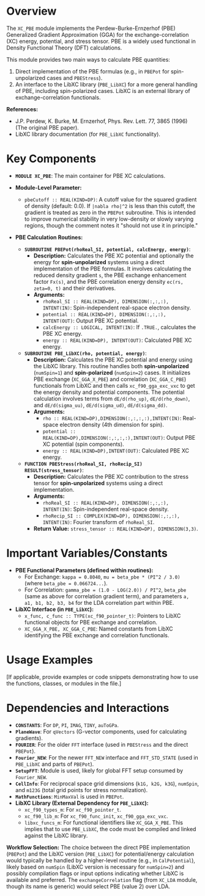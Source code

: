 # Overview

The `XC_PBE` module implements the Perdew-Burke-Ernzerhof (PBE) Generalized Gradient Approximation (GGA) for the exchange-correlation (XC) energy, potential, and stress tensor. PBE is a widely used functional in Density Functional Theory (DFT) calculations.

This module provides two main ways to calculate PBE quantities:
1.  Direct implementation of the PBE formulas (e.g., in `PBEPot` for spin-unpolarized cases and `PBEStress`).
2.  An interface to the LibXC library (`PBE_LibXC`) for a more general handling of PBE, including spin-polarized cases. LibXC is an external library of exchange-correlation functionals.

**References:**
- J.P. Perdew, K. Burke, M. Ernzerhof, Phys. Rev. Lett. 77, 3865 (1996) (The original PBE paper).
- LibXC library documentation (for `PBE_LibXC` functionality).

# Key Components

- **`MODULE XC_PBE`**: The main container for PBE XC calculations.

- **Module-Level Parameter:**
    - `pbeCutoff :: REAL(KIND=DP)`: A cutoff value for the squared gradient of density (default: 0.0). If `|nabla rho|^2` is less than this cutoff, the gradient is treated as zero in the `PBEPot` subroutine. This is intended to improve numerical stability in very low-density or slowly varying regions, though the comment notes it "should not use it in principle."

- **PBE Calculation Routines:**
    - **`SUBROUTINE PBEPot(rhoReal_SI, potential, calcEnergy, energy)`**:
      - **Description:** Calculates the PBE XC potential and optionally the energy for **spin-unpolarized** systems using a direct implementation of the PBE formulas. It involves calculating the reduced density gradient `s`, the PBE exchange enhancement factor `Fx(s)`, and the PBE correlation energy density `ec(rs, zeta=0, t)` and their derivatives.
      - **Arguments:**
        - `rhoReal_SI :: REAL(KIND=DP), DIMENSION(:,:,:), INTENT(IN)`: Spin-independent real-space electron density.
        - `potential :: REAL(KIND=DP), DIMENSION(:,:,:), INTENT(OUT)`: Output PBE XC potential.
        - `calcEnergy :: LOGICAL, INTENT(IN)`: If `.TRUE.`, calculates the PBE XC energy.
        - `energy :: REAL(KIND=DP), INTENT(OUT)`: Calculated PBE XC energy.
    - **`SUBROUTINE PBE_LibXC(rho, potential, energy)`**:
      - **Description:** Calculates the PBE XC potential and energy using the LibXC library. This routine handles both **spin-unpolarized** (`numSpin=1`) and **spin-polarized** (`numSpin=2`) cases. It initializes PBE exchange (`XC_GGA_X_PBE`) and correlation (`XC_GGA_C_PBE`) functionals from LibXC and then calls `xc_f90_gga_exc_vxc` to get the energy density and potential components. The potential calculation involves terms from `dE/d(rho_up)`, `dE/d(rho_down)`, and `dE/d(sigma_uu)`, `dE/d(sigma_ud)`, `dE/d(sigma_dd)`.
      - **Arguments:**
        - `rho :: REAL(KIND=DP),DIMENSION(:,:,:,:),INTENT(IN)`: Real-space electron density (4th dimension for spin).
        - `potential :: REAL(KIND=DP),DIMENSION(:,:,:,:),INTENT(OUT)`: Output PBE XC potential (spin components).
        - `energy :: REAL(KIND=DP),INTENT(OUT)`: Calculated PBE XC energy.
    - **`FUNCTION PBEStress(rhoReal_SI, rhoRecip_SI) RESULT(stress_tensor)`**:
      - **Description:** Calculates the PBE XC contribution to the stress tensor for **spin-unpolarized** systems using a direct implementation.
      - **Arguments:**
        - `rhoReal_SI :: REAL(KIND=DP), DIMENSION(:,:,:), INTENT(IN)`: Spin-independent real-space density.
        - `rhoRecip_SI :: COMPLEX(KIND=DP), DIMENSION(:,:,:), INTENT(IN)`: Fourier transform of `rhoReal_SI`.
      - **Return Value:** `stress_tensor :: REAL(KIND=DP), DIMENSION(3,3)`.

# Important Variables/Constants

- **PBE Functional Parameters (defined within routines):**
    - For Exchange: `kappa = 0.8040`, `mu = beta_pbe * (PI^2 / 3.0)` (where `beta_pbe = 0.066724...`).
    - For Correlation: `gamma_pbe = (1.0 - LOG(2.0)) / PI^2`, `beta_pbe` (same as above for correlation gradient term), and parameters `a, a1, b1, b2, b3, b4` for the LDA correlation part within PBE.
- **LibXC Interface (in `PBE_LibXC`):**
    - `x_func, c_func :: TYPE(xc_f90_pointer_t)`: Pointers to LibXC functional objects for PBE exchange and correlation.
    - `XC_GGA_X_PBE, XC_GGA_C_PBE`: Named constants from LibXC identifying the PBE exchange and correlation functionals.

# Usage Examples

[If applicable, provide examples or code snippets demonstrating how to use the functions, classes, or modules in the file.]

# Dependencies and Interactions

- **`CONSTANTS`**: For `DP`, `PI`, `IMAG`, `TINY`, `auToGPa`.
- **`PlaneWave`**: For `qVectors` (G-vector components, used for calculating gradients).
- **`FOURIER`**: For the older `FFT` interface (used in `PBEStress` and the direct `PBEPot`).
- **`Fourier_NEW`**: For the newer `FFT_NEW` interface and `FFT_STD_STATE` (used in `PBE_LibXC` and parts of `PBEPot`).
- **`SetupFFT`**: Module is used, likely for global FFT setup consumed by `Fourier_NEW`.
- **`CellInfo`**: For reciprocal space grid dimensions (`k1G, k2G, k3G`), `numSpin`, and `m123G` (total grid points for stress normalization).
- **`MathFunctions`**: `MinMaxVal` is used in `PBEPot`.
- **LibXC Library (External Dependency for `PBE_LibXC`):**
    - `xc_f90_types_m`: For `xc_f90_pointer_t`.
    - `xc_f90_lib_m`: For `xc_f90_func_init`, `xc_f90_gga_exc_vxc`.
    - `libxc_funcs_m`: For functional identifiers like `XC_GGA_X_PBE`.
    This implies that to use `PBE_LibXC`, the code must be compiled and linked against the LibXC library.

**Workflow Selection:**
The choice between the direct PBE implementation (`PBEPot`) and the LibXC version (`PBE_LibXC`) for potential/energy calculation would typically be handled by a higher-level routine (e.g., in `CalPotential`), likely based on `numSpin` (LibXC version is necessary for `numSpin=2`) and possibly compilation flags or input options indicating whether LibXC is available and preferred. The `exchangeCorrelation` flag (from `XC_LDA` module, though its name is generic) would select PBE (value 2) over LDA.
